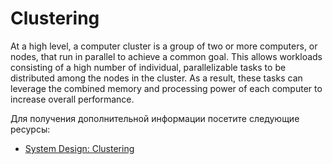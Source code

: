 # Clustering

At a high level, a computer cluster is a group of two or more computers, or nodes, that run in parallel to achieve a common goal. This allows workloads consisting of a high number of individual, parallelizable tasks to be distributed among the nodes in the cluster. As a result, these tasks can leverage the combined memory and processing power of each computer to increase overall performance.

Для получения дополнительной информации посетите следующие ресурсы:

- [System Design: Clustering](https://dev.to/karanpratapsingh/system-design-clustering-3726)
